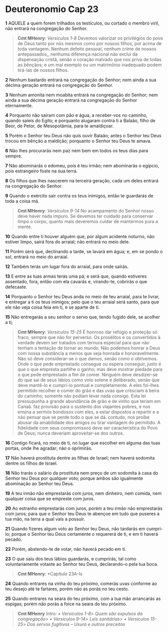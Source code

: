 # Deuteronomio Cap 23

**1** 	AQUELE a quem forem trilhados os testículos, ou cortado o membro viril, não entrará na congregação do Senhor.

> **Cmt MHenry**: *Versículos 1-8* Devemos valorizar os privilégios do povo de Deus tanto por nós mesmos como por nossos filhos, por acima de toda vantagem. Nenhum defeito pessoal, nenhum crime de nossos antepassados,, nenhuma diferença nacional não exclui da dispensação cristã, senão o coração malvado que nos priva de todas as bênçãos; e um mal exemplo ou um matrimônio inadequado podem tirá-las de nossos filhos.

**2** 	Nenhum bastardo entrará na congregação do Senhor; nem ainda a sua décima geração entrará na congregação do Senhor.

**3** 	Nenhum amonita nem moabita entrará na congregação do Senhor; nem ainda a sua décima geração entrará na congregação do Senhor eternamente.

**4** 	Porquanto não saíram com pão e água, a receber-vos no caminho, quando saíeis do Egito; e porquanto alugaram contra ti a Balaão, filho de Beor, de Petor, de Mesopotâmia, para te amaldiçoar.

**5** 	Porém o Senhor teu Deus não quis ouvir Balaão; antes o Senhor teu Deus trocou em bênção a maldição; porquanto o Senhor teu Deus te amava.

**6** 	Não lhes procurarás nem paz nem bem em todos os teus dias para sempre.

**7** 	Não abominarás o edomeu, pois é teu irmão; nem abominarás o egípcio, pois estrangeiro foste na sua terra.

**8** 	Os filhos que lhes nascerem na terceira geração, cada um deles entrará na congregação do Senhor.

**9** 	Quando o exército sair contra os teus inimigos, então te guardarás de toda a coisa má.

> **Cmt MHenry**: *Versículos 9-14* No acampamento do Senhor nosso deve haver nada impuro. Se devemos ter cuidado para conservar limpo o corpo, quanto mais deveremos cuidar de mantermos pura a mente.

**10** 	Quando entre ti houver alguém que, por algum acidente noturno, não estiver limpo, sairá fora do arraial; não entrará no meio dele.

**11** 	Porém será que, declinando a tarde, se lavará em água; e, em se pondo o sol, entrará no meio do arraial.

**12** 	Também terás um lugar fora do arraial, para onde sairás.

**13** 	E entre as tuas armas terás uma pá; e será que, quando estiveres assentado, fora, então com ela cavarás e, virando-te, cobrirás o que defecaste.

**14** 	Porquanto o Senhor teu Deus anda no meio de teu arraial, para te livrar, e entregar a ti os teus inimigos; pelo que o teu arraial será santo, para que ele não veja coisa feia em ti, e se aparte de ti.

**15** 	Não entregarás a seu senhor o servo que, tendo fugido dele, se acolher a ti;

> **Cmt MHenry**: *Versículos 15-25* É honroso dar refúgio e proteção só fraco, sempre que não for perverso. Os prosélitos e os convertidos à verdade devem ser tratados com ternura especial para que não tenham a tentação de tornar ao mundo. Não podemos honrar a Deus com nossa substância a menos que seja honrada e honoravelmente. Não só deve considerar-se o que damos, senão como o obtivemos. Onde o que pede emprestado consegue ou espera conseguir, justo é que o que empresta partilhe o ganho; mas deve mostrar piedade para o que pede emprestado a fim de comer. Ninguém deve desdizer-se do que sai de seus lábios como voto solene e deliberado, senão que deve mantê-lo e cumpri-lo pontual e completamente. A eles foi-lhes permitido recolher e comer do grão e das uvas que cresciam à beira do caminho; somente não podiam levar nada consigo. Esta lei pressupunha a grande abundância de grão e de vinho que teriam em Canaã. faz provisão para o sustento dos viajantes pobres, e nos ensina a sermos bondosos com eles, a estar dispostos a repartir e a não pensar que se perde todo o que se dá. contudo, nos proíbe abusar da amabilidade dos amigos ou tirar vantagem do permitido. A fidelidade com seus compromissos deve ser característica do Povo de Deus; nunca deveriam aproveitar-se dos outros.

**16** 	Contigo ficará, no meio de ti, no lugar que escolher em alguma das tuas portas, onde lhe agradar; não o oprimirás.

**17** 	Não haverá prostituta dentre as filhas de Israel; nem haverá sodomita dentre os filhos de Israel.

**18** 	Não trarás o salário da prostituta nem preço de um sodomita à casa do Senhor teu Deus por qualquer voto; porque ambos são igualmente abominação ao Senhor teu Deus.

**19** 	A teu irmão não emprestarás com juros, nem dinheiro, nem comida, nem qualquer coisa que se empreste com juros.

**20** 	Ao estranho emprestarás com juros, porém a teu irmão não emprestarás com juros; para que o Senhor teu Deus te abençoe em tudo que puseres a tua mão, na terra a qual vais a possuir.

**21** 	Quando fizeres algum voto ao Senhor teu Deus, não tardarás em cumpri-lo; porque o Senhor teu Deus certamente o requererá de ti, e em ti haverá pecado.

**22** 	Porém, abstendo-te de votar, não haverá pecado em ti.

**23** 	O que saiu dos teus lábios guardarás, e cumprirás, tal como voluntariamente votaste ao Senhor teu Deus, declarando-o pela tua boca.

> **Cmt MHenry**: *Capítulo 23A-Is

**24** 	Quando entrares na vinha do teu próximo, comerás uvas conforme ao teu desejo até te fartares, porém não as porás no teu cesto.

**25** 	Quando entrares na seara do teu próximo, com a tua mão arrancarás as espigas; porém não porás a foice na seara do teu próximo.


> **Cmt MHenry** Intro: *• Versículos 1-8*> *Quem são expulsos da congregação*> *• Versículos 9-14*> *Leis sanitárias*> *• Versículos 15-25*> *Dos servos fugitivos – Usura e outros preceitos*